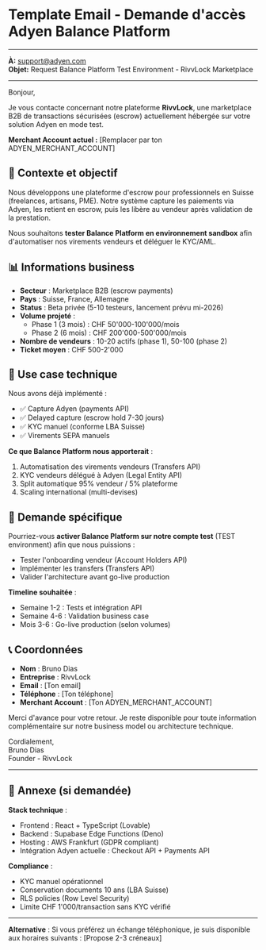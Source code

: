# Template Email - Demande d'accès Adyen Balance Platform

---

**À:** support@adyen.com  
**Objet:** Request Balance Platform Test Environment - RivvLock Marketplace

---

Bonjour,

Je vous contacte concernant notre plateforme **RivvLock**, une marketplace B2B de transactions sécurisées (escrow) actuellement hébergée sur votre solution Adyen en mode test.

**Merchant Account actuel :** [Remplacer par ton ADYEN_MERCHANT_ACCOUNT]

## 🎯 Contexte et objectif

Nous développons une plateforme d'escrow pour professionnels en Suisse (freelances, artisans, PME). Notre système capture les paiements via Adyen, les retient en escrow, puis les libère au vendeur après validation de la prestation.

Nous souhaitons **tester Balance Platform en environnement sandbox** afin d'automatiser nos virements vendeurs et déléguer le KYC/AML.

## 📊 Informations business

- **Secteur** : Marketplace B2B (escrow payments)
- **Pays** : Suisse, France, Allemagne
- **Status** : Beta privée (5-10 testeurs, lancement prévu mi-2026)
- **Volume projeté** :
  - Phase 1 (3 mois) : CHF 50'000-100'000/mois
  - Phase 2 (6 mois) : CHF 200'000-500'000/mois
- **Nombre de vendeurs** : 10-20 actifs (phase 1), 50-100 (phase 2)
- **Ticket moyen** : CHF 500-2'000

## 🔧 Use case technique

Nous avons déjà implémenté :
- ✅ Capture Adyen (payments API)
- ✅ Delayed capture (escrow hold 7-30 jours)
- ✅ KYC manuel (conforme LBA Suisse)
- ✅ Virements SEPA manuels

**Ce que Balance Platform nous apporterait** :
1. Automatisation des virements vendeurs (Transfers API)
2. KYC vendeurs délégué à Adyen (Legal Entity API)
3. Split automatique 95% vendeur / 5% plateforme
4. Scaling international (multi-devises)

## 🙏 Demande spécifique

Pourriez-vous **activer Balance Platform sur notre compte test** (TEST environment) afin que nous puissions :
- Tester l'onboarding vendeur (Account Holders API)
- Implémenter les transfers (Transfers API)
- Valider l'architecture avant go-live production

**Timeline souhaitée** :
- Semaine 1-2 : Tests et intégration API
- Semaine 4-6 : Validation business case
- Mois 3-6 : Go-live production (selon volumes)

## 📞 Coordonnées

- **Nom** : Bruno Dias
- **Entreprise** : RivvLock
- **Email** : [Ton email]
- **Téléphone** : [Ton téléphone]
- **Merchant Account** : [Ton ADYEN_MERCHANT_ACCOUNT]

Merci d'avance pour votre retour. Je reste disponible pour toute information complémentaire sur notre business model ou architecture technique.

Cordialement,  
Bruno Dias  
Founder - RivvLock

---

## 📝 Annexe (si demandée)

**Stack technique** :
- Frontend : React + TypeScript (Lovable)
- Backend : Supabase Edge Functions (Deno)
- Hosting : AWS Frankfurt (GDPR compliant)
- Intégration Adyen actuelle : Checkout API + Payments API

**Compliance** :
- KYC manuel opérationnel
- Conservation documents 10 ans (LBA Suisse)
- RLS policies (Row Level Security)
- Limite CHF 1'000/transaction sans KYC vérifié

---

**Alternative** : Si vous préférez un échange téléphonique, je suis disponible aux horaires suivants : [Propose 2-3 créneaux]
